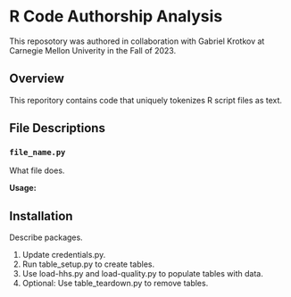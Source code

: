 # R Code Authorship Analysis

This reposotory was authored in collaboration with Gabriel Krotkov at Carnegie Mellon Univerity in the Fall of 2023.

## Overview
This reporitory contains code that uniquely tokenizes R script files as text.

## File Descriptions

### `file_name.py`
What file does.

**Usage:**


## Installation

Describe packages.


1. Update credentials.py.
2. Run table_setup.py to create tables.
3. Use load-hhs.py and load-quality.py to populate tables with data.
4. Optional: Use table_teardown.py to remove tables.
